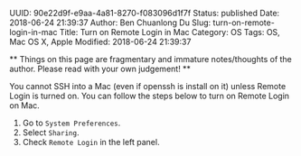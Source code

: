 UUID: 90e22d9f-e9aa-4a81-8270-f083096d1f7f
Status: published
Date: 2018-06-24 21:39:37
Author: Ben Chuanlong Du
Slug: turn-on-remote-login-in-mac
Title: Turn on Remote Login in Mac
Category: OS
Tags: OS, Mac OS X, Apple
Modified: 2018-06-24 21:39:37

**
Things on this page are
fragmentary and immature notes/thoughts of the author.
Please read with your own judgement!
**

You cannot SSH into a Mac (even if openssh is install on it) 
unless Remote Login is turned on.
You can follow the steps below to turn on Remote Login on Mac.

1. Go to `System Preferences`.
2. Select `Sharing`.
3. Check `Remote Login` in the left panel.
